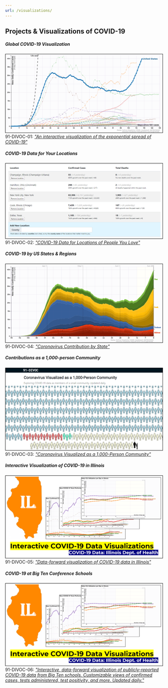 ```yaml
---
url: /visualizations/
---
```


<style>
img { border: solid 1px black; }
</style>

## Projects &amp; Visualizations of COVID-19

<div class="row">
  <div class="col-md-4 mt-4">
    <h5>Global COVID-19 Visualization</h5>
    <a href="/pages/covid-visualization/">
      <img src="/static/01.png" class="img-fluid">
    </a>
    91-DIVOC-01: 
    <a href="/pages/covid-visualization/">
      <i>"An interactive visualization of the exponential spread of COVID-19"</i>
    </a>
  </div>

  <div class="col-md-4 mt-4">
    <h5>COVID-19 Data for Your Locations</h5>
    <a href="/pages/covid-by-your-locations/">
      <img src="/static/02.png" class="img-fluid">
    </a>
    91-DIVOC-02: 
    <a href="/pages/covid-by-your-locations/">
      <i>"COVID-19 Data for Locations of People You Love"</i>
    </a>
  </div>

  <div class="col-md-4 mt-4">
    <h5>COVID-19 by US States &amp; Regions</h5>
    <a href="/pages/coronavirus-contribution-by-state/">
      <img src="/static/04.png" class="img-fluid">
    </a>
    91-DIVOC-04:
    <a href="/pages/coronavirus-contribution-by-state/">
      <i>"Coronavirus Contribution by State"</i>
    </a>
  </div>

  <div class="col-md-4 mt-4">
    <h5>Contributions as a 1,000-person Community</h5>
    <a href="/pages/coronavirus-1000-person-community/">
      <img src="/static/03.png" class="img-fluid">
    </a>
    91-DIVOC-03:
    <a href="/pages/coronavirus-1000-person-community/">
      <i>"Coronavirus Visualized as a 1,000-Person Community"</i>
    </a>
  </div>

  <div class="col-md-4 mt-4">
    <h5>Interactive Visualization of COVID-19 in Illinois</h5>
    <a href="/pages/interactive-visualziation-of-covid-19-in-illinois/">
      <img src="/static/05.png" class="img-fluid">
    </a>
    91-DIVOC-05:
    <a href="/pages/interactive-visualziation-of-covid-19-in-illinois/">
      <i>"Data-forward visualization of COVID-19 data in Illinois"</i>
    </a>
  </div>

  <div class="col-md-4 mt-4">
    <h5>COVID-19 at Big Ten Conference Schools</h5>
    <a href="/pages/covid-19-at-big-ten-conference-schools/">
      <img src="/static/05.png" class="img-fluid">
    </a>
    91-DIVOC-06:
    <a href="/pages/covid-19-at-big-ten-conference-schools/">
      <i>"Interactive, data-forward visualization of publicly-reported COVID-19 data from Big Ten schools. Customizable views of confirmed cases, tests administered, test positivity, and more. Updated daily."</i>
    </a>
  </div>


</div>